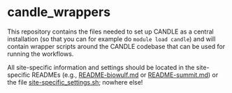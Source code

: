 # candle_wrappers

This repository contains the files needed to set up CANDLE as a central installation (so that you can for example do `module load candle`) and will contain wrapper scripts around the CANDLE codebase that can be used for running the workflows.

All site-specific information and settings should be located in the site-specific READMEs (e.g., [README-biowulf.md](./README-biowulf.md) or [README-summit.md](./README-summit.md)) or the file [site-specific_settings.sh](./site-specific_settings.sh); nowhere else!
